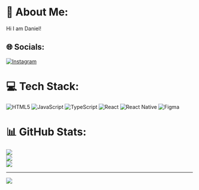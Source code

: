 # 💫 About Me:
Hi I am Daniel!

## 🌐 Socials:
[![Instagram](https://img.shields.io/badge/Instagram-%23E4405F.svg?logo=Instagram&logoColor=white)](https://instagram.com/pomiryu_) 

# 💻 Tech Stack:
![HTML5](https://img.shields.io/badge/html5-%23E34F26.svg?style=flat-square&logo=html5&logoColor=white) ![JavaScript](https://img.shields.io/badge/javascript-%23323330.svg?style=flat-square&logo=javascript&logoColor=%23F7DF1E) ![TypeScript](https://img.shields.io/badge/typescript-%23007ACC.svg?style=flat-square&logo=typescript&logoColor=white) ![React](https://img.shields.io/badge/react-%2320232a.svg?style=flat-square&logo=react&logoColor=%2361DAFB) ![React Native](https://img.shields.io/badge/react_native-%2320232a.svg?style=flat-square&logo=react&logoColor=%2361DAFB) ![Figma](https://img.shields.io/badge/figma-%23F24E1E.svg?style=flat-square&logo=figma&logoColor=white)
# 📊 GitHub Stats:
![](https://github-readme-stats.vercel.app/api?username=pomiboy&theme=default&hide_border=true&include_all_commits=true&count_private=false)<br/>
![](https://github-readme-streak-stats.herokuapp.com/?user=pomiboy&theme=default&hide_border=true)<br/>
![](https://github-readme-stats.vercel.app/api/top-langs/?username=pomiboy&theme=default&hide_border=true&include_all_commits=true&count_private=false&layout=compact)

---
[![](https://visitcount.itsvg.in/api?id=pomiboy&icon=8&color=1)](https://visitcount.itsvg.in)

<!-- Proudly created with GPRM ( https://gprm.itsvg.in ) -->
